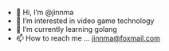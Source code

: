 - 👋 Hi, I’m @jinnma
- 👀 I’m interested in video game technology
- 🌱 I’m currently learning golang
- 📫 How to reach me ... jinnma@foxmail.com

<!---
jinnma/jinnma is a ✨ special ✨ repository because its `README.md` (this file) appears on your GitHub profile.
You can click the Preview link to take a look at your changes.
--->
